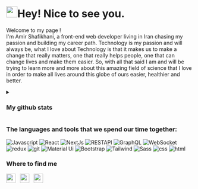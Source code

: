 <h1><img src="https://emojis.slackmojis.com/emojis/images/1531849430/4246/blob-sunglasses.gif?1531849430" width="30"/>Hey! Nice to see you.</h1>

<p> 
  Welcome to my page ! 
</br>
I'm  Amir Shafikhani, a front-end web developer living in Iran chasing my passion and building my career path.
Technology is my passion and will always be, what I love about Technology is that it makes us to make a change that really matters, one that really helps people, one that can change lives and make them easier. So, with all that said I am and will be trying to learn more and more about this amazing field of science that I love in order to make all lives around this globe of ours easier, healthier and better.
</p>

<details>
  <summary>
   <h3>
    My github stats
   </h3>
  </summary>
  <br/>
 
<img src="https://github-readme-stats.vercel.app/api?username=Soheiljafarnejad" height="180" />
<img src="https://github-readme-stats.vercel.app/api/top-langs/?username=Soheiljafarnejad&layout=compact" height="180" />
 
</details> 


<h3>The languages and tools that we spend our time together:</h3>
<p>
  <img alt="Javascript" src="https://img.shields.io/badge/-JS-F7E018?style=flat-square&logo=Javascript&logoColor=black" />
  <img alt="React" src="https://img.shields.io/badge/-React-18BCEE?&logo=react&logoColor=white" />
  <img alt="NextJs" src="https://img.shields.io/badge/-NextJs-000000?&logo=Next.js&logoColor=white" />
  <img alt="RESTAPI" src="https://img.shields.io/badge/-REST%20API-6B3FE7?&logo=axios&logoColor=white" />
  <img alt="GraphQL" src="https://img.shields.io/badge/-GraphQL-E10098?&logo=graphql&logoColor=white" />
  <img alt="WebSocket" src="https://img.shields.io/badge/-WebSocket-white?&logo=Socket.IO&logoColor=black" />
<!--   <img alt="Webpack" src="https://img.shields.io/badge/-Webpack-1B74BA?&logo=webpack&logoColor=white" /> -->
<!--   <img alt="babel" src="https://img.shields.io/badge/-babel-F5DA55?&logo=babel&logoColor=black" /> -->
  <img alt="redux" src="https://img.shields.io/badge/-Redux-764ABC?&logo=redux&logoColor=white" />
  <img alt="git" src="https://img.shields.io/badge/-Git-F05032?&logo=git&logoColor=white" />
  <img alt="Material Ui" src="https://img.shields.io/badge/-Material%20Ui-1a73e8?&logo=mui&logoColor=white" />
  <img alt="Bootstrap" src="https://img.shields.io/badge/-Bootstrap-8210F5?&logo=Bootstrap&logoColor=white" />
  <img alt="Tailwind" src="https://img.shields.io/badge/-Tailwind-36B7F0?&logo=Tailwindcss&logoColor=white" />
  <img alt="Sass" src="https://img.shields.io/badge/-Sass-CC6699?&logo=sass&logoColor=white" />
  <img alt="css" src="https://img.shields.io/badge/-CSS-264DE4?&logo=css3&logoColor=white" />
  <img alt="html" src="https://img.shields.io/badge/-Html-F75421?&logo=Html5&logoColor=white" />
<!--   <img alt="TypeScript" src="https://img.shields.io/badge/-TypeScript-007ACC?style=flat-square&logo=typescript&logoColor=white" /> -->
<!--   <img alt="MongoDB" src="https://img.shields.io/badge/-MongoDB-13aa52?style=flat-square&logo=mongodb&logoColor=white" /> -->
<!--   <img alt="Nodejs" src="https://img.shields.io/badge/-Nodejs-43853d?style=flat-square&logo=Node.js&logoColor=white" /> -->
</p>

<h3>Where to find me</h3>

<a href="https://linkedin.com/in/soheiljafarnejad" target="_blank"><img align="center" src="https://user-images.githubusercontent.com/94702044/189377305-7062bbec-ca23-43d9-b37d-da443ea59cb7.png" alt="soheiljafarnejad" height="25" width="25" /></a> &nbsp;
<a href="mailto:jafarnejad.official@gmail.com" target="_blank"><img align="center" src="https://user-images.githubusercontent.com/94702044/189377332-6de4f1a9-d1b0-49d3-879d-bb1158674e84.png" alt="soheiljafarnejad" height="25" width="25" /></a> &nbsp;
<a href="https://www.soheiljafarnejad.ir" target="_blank"><img align="center" src="https://user-images.githubusercontent.com/94702044/189378352-1c6cc600-c6a2-431d-9c4d-0b07c0c8d97c.png" alt="soheiljafarnejad" height="25" width="25" /></a> &nbsp;
  
 


<!-- 
<details>
  <summary>
    title
  </summary>
  <br/>
   body
</details>  
### I AM Soheil 👋
🌱 I’m currently learning <br />
⚡ Fun fact I'm always learning !
- 🔭 I’m currently working on ...
- 🌱 I’m currently learning ...
- 👯 I’m looking to collaborate on ...
- 🤔 I’m looking for help with ...
- 💬 Ask me about ...
- 📫 How to reach me: ...
- 😄 Pronouns: ...
- ⚡ Fun fact: ...
-->
